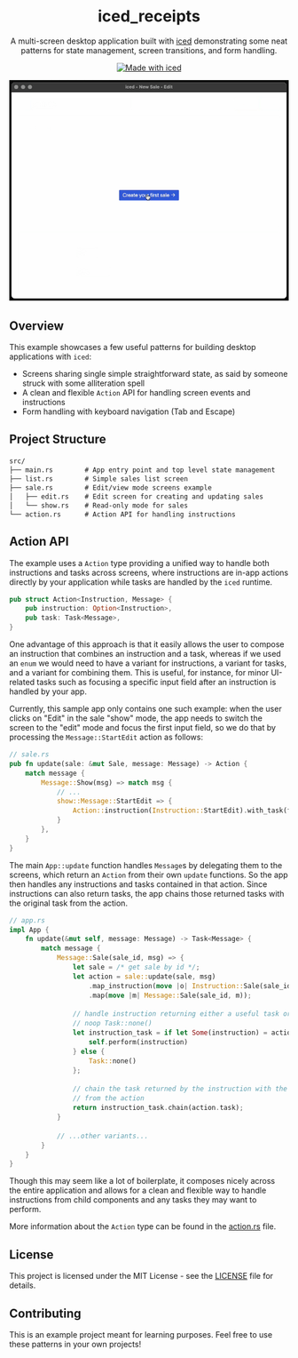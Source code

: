 <div align="center">

# iced_receipts

A multi-screen desktop application built with
[iced](https://github.com/iced-rs/iced) demonstrating some neat patterns for
state management, screen transitions, and form handling.

[![Made with iced](https://iced.rs/badge.svg)](https://github.com/iced-rs/iced)

<img src="demo.gif" alt="App Demonstration" width="600"/>

</div>

## Overview

This example showcases a few useful patterns for building desktop applications with `iced`:

- Screens sharing single simple straightforward state, as said by someone struck
  with some alliteration spell
- A clean and flexible `Action` API for handling screen events and instructions
- Form handling with keyboard navigation (Tab and Escape)

## Project Structure

```
src/
├── main.rs        # App entry point and top level state management
├── list.rs        # Simple sales list screen
├── sale.rs        # Edit/view mode screens example
│   ├── edit.rs    # Edit screen for creating and updating sales
│   └── show.rs    # Read-only mode for sales
└── action.rs      # Action API for handling instructions
```

## Action API

The example uses a `Action` type providing a unified way to handle both
instructions and tasks across screens, where instructions are in-app actions
directly by your application while tasks are handled by the `iced` runtime.

```rust
pub struct Action<Instruction, Message> {
    pub instruction: Option<Instruction>,
    pub task: Task<Message>,
}
```

One advantage of this approach is that it easily allows the user to compose
an instruction that combines an instruction and a task, whereas if we used an
`enum` we would need to have a variant for instructions, a variant for tasks, and
a variant for combining them. This is useful, for instance, for minor UI-related
tasks such as focusing a specific input field after an instruction is handled by
your app.

Currently, this sample app only contains one such example: when the user clicks
on "Edit" in the sale "show" mode, the app needs to switch the screen to the
"edit" mode and focus the first input field, so we do that by processing the
`Message::StartEdit` action as follows:

```rust
// sale.rs
pub fn update(sale: &mut Sale, message: Message) -> Action {
    match message {
        Message::Show(msg) => match msg {
            // ...
            show::Message::StartEdit => {
                Action::instruction(Instruction::StartEdit).with_task(focus_next())
            }
        },
    }
}
```

The main `App::update` function handles `Message`s by delegating them to the
screens, which return an `Action` from their own `update` functions. So the 
app then handles any instructions and tasks contained in that action. Since
instructions can also return tasks, the app chains those returned tasks with the
original task from the action.

```rust
// app.rs
impl App { 
    fn update(&mut self, message: Message) -> Task<Message> {
        match message {
            Message::Sale(sale_id, msg) => {
                let sale = /* get sale by id */;
                let action = sale::update(sale, msg)
                    .map_instruction(move |o| Instruction::Sale(sale_id, o))
                    .map(move |m| Message::Sale(sale_id, m));

                // handle instruction returning either a useful task or a dummy
                // noop Task::none()
                let instruction_task = if let Some(instruction) = action.instruction {
                    self.perform(instruction)
                } else {
                    Task::none()
                };

                // chain the task returned by the instruction with the task
                // from the action
                return instruction_task.chain(action.task);
            }

            // ...other variants...
        }
    }
}
```

Though this may seem like a lot of boilerplate, it composes nicely across the
entire application and allows for a clean and flexible way to handle instructions
from child components and any tasks they may want to perform.

More information about the `Action` type can be found in the
[action.rs](src/action.rs) file.

## License

This project is licensed under the MIT License - see the [LICENSE](LICENSE) file
for details.

## Contributing

This is an example project meant for learning purposes. Feel free to use these
patterns in your own projects!